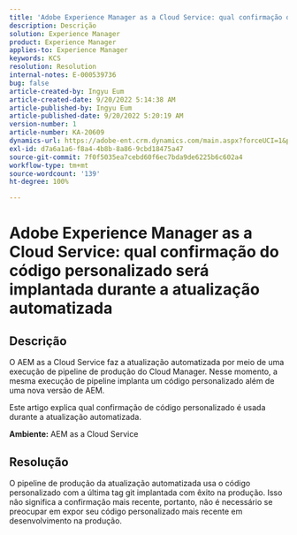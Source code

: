 ```yaml
---
title: 'Adobe Experience Manager as a Cloud Service: qual confirmação do código personalizado será implantada durante a atualização automatizada'
description: Descrição
solution: Experience Manager
product: Experience Manager
applies-to: Experience Manager
keywords: KCS
resolution: Resolution
internal-notes: E-000539736
bug: false
article-created-by: Ingyu Eum
article-created-date: 9/20/2022 5:14:38 AM
article-published-by: Ingyu Eum
article-published-date: 9/20/2022 5:20:19 AM
version-number: 1
article-number: KA-20609
dynamics-url: https://adobe-ent.crm.dynamics.com/main.aspx?forceUCI=1&pagetype=entityrecord&etn=knowledgearticle&id=5c1eaf1a-a338-ed11-9db0-002248086a27
exl-id: d7a6a1a6-f8a4-4b8b-8a86-9cbd18475a47
source-git-commit: 7f0f5035ea7cebd60f6ec7bda9de6225b6c602a4
workflow-type: tm+mt
source-wordcount: '139'
ht-degree: 100%

---
```


# Adobe Experience Manager as a Cloud Service: qual confirmação do código personalizado será implantada durante a atualização automatizada

## Descrição


O AEM as a Cloud Service faz a atualização automatizada por meio de uma execução de pipeline de produção do Cloud Manager. Nesse momento, a mesma execução de pipeline implanta um código personalizado além de uma nova versão de AEM.

Este artigo explica qual confirmação de código personalizado é usada durante a atualização automatizada.

<b>Ambiente:</b>
AEM as a Cloud Service


## Resolução


O pipeline de produção da atualização automatizada usa o código personalizado com a última tag git implantada com êxito na produção. Isso não significa a confirmação mais recente, portanto, não é necessário se preocupar em expor seu código personalizado mais recente em desenvolvimento na produção.
